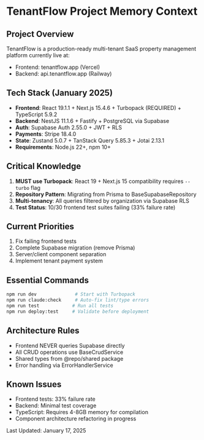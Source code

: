 # TenantFlow Project Memory Context

## Project Overview
TenantFlow is a production-ready multi-tenant SaaS property management platform currently live at:
- Frontend: tenantflow.app (Vercel)
- Backend: api.tenantflow.app (Railway)

## Tech Stack (January 2025)
- **Frontend**: React 19.1.1 + Next.js 15.4.6 + Turbopack (REQUIRED) + TypeScript 5.9.2
- **Backend**: NestJS 11.1.6 + Fastify + PostgreSQL via Supabase
- **Auth**: Supabase Auth 2.55.0 + JWT + RLS
- **Payments**: Stripe 18.4.0
- **State**: Zustand 5.0.7 + TanStack Query 5.85.3 + Jotai 2.13.1
- **Requirements**: Node.js 22+, npm 10+

## Critical Knowledge
1. **MUST use Turbopack**: React 19 + Next.js 15 compatibility requires `--turbo` flag
2. **Repository Pattern**: Migrating from Prisma to BaseSupabaseRepository
3. **Multi-tenancy**: All queries filtered by organization via Supabase RLS
4. **Test Status**: 10/30 frontend test suites failing (33% failure rate)

## Current Priorities
1. Fix failing frontend tests
2. Complete Supabase migration (remove Prisma)
3. Server/client component separation
4. Implement tenant payment system

## Essential Commands
```bash
npm run dev              # Start with Turbopack
npm run claude:check     # Auto-fix lint/type errors
npm run test            # Run all tests
npm run deploy:test     # Validate before deployment
```

## Architecture Rules
- Frontend NEVER queries Supabase directly
- All CRUD operations use BaseCrudService
- Shared types from @repo/shared package
- Error handling via ErrorHandlerService

## Known Issues
- Frontend tests: 33% failure rate
- Backend: Minimal test coverage
- TypeScript: Requires 4-8GB memory for compilation
- Component architecture refactoring in progress

Last Updated: January 17, 2025